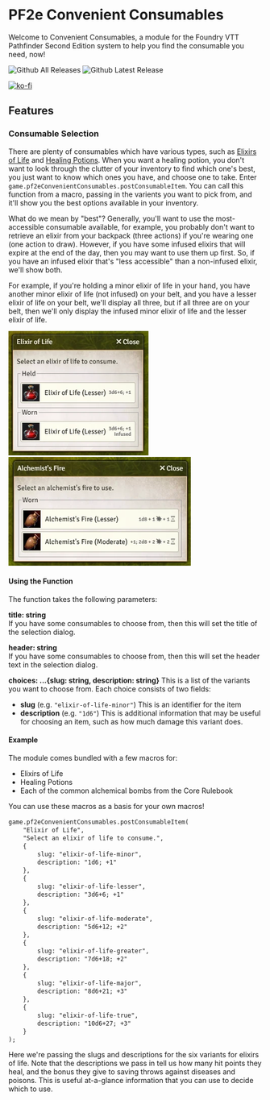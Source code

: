 # PF2e Convenient Consumables
Welcome to Convenient Consumables, a module for the Foundry VTT Pathfinder Second Edition system to help you find the consumable you need, now!

![Github All Releases](https://img.shields.io/github/downloads/JDCalvert/pf2e-convenient-consumables/total.svg)
![Github Latest Release](https://img.shields.io/github/downloads/JDCalvert/pf2e-convenient-consumables/1.0.0/total)

[![ko-fi](https://ko-fi.com/img/githubbutton_sm.svg)](https://ko-fi.com/jdcalvert)

## Features

### Consumable Selection
There are plenty of consumables which have various types, such as [Elixirs of Life](https://2e.aonprd.com/Equipment.aspx?ID=91) and [Healing Potions](https://2e.aonprd.com/Equipment.aspx?ID=186). When you want a healing potion, you don't want to look through the clutter of your inventory to find which one's best, you just want to know which ones you have, and choose one to take. Enter `game.pf2eConvenientConsumables.postConsumableItem`. You can call this function from a macro, passing in the varients you want to pick from, and it'll show you the best options available in your inventory.

What do we mean by "best"? Generally, you'll want to use the most-accessible consumable available, for example, you probably don't want to retrieve an elixir from your backpack (three actions) if you're wearing one (one action to draw). However, if you have some infused elixirs that will expire at the end of the day, then you may want to use them up first. So, if you have an infused elixir that's "less accessible" than a non-infused elixir, we'll show both.

For example, if you're holding a minor elixir of life in your hand, you have another minor elixir of life (not infused) on your belt, and you have a lesser elixir of life on your belt, we'll display all three, but if all three are on your belt, then we'll only display the infused minor elixir of life and the lesser elixir of life.

![image](art/elixir-of-life.webp)
![image](art/alchemists-fire.webp)

#### Using the Function
The function takes the following parameters:

<strong>title: string</strong>
<br>
If you have some consumables to choose from, then this will set the title of the selection dialog.

<strong>header: string</strong>
<br>
If you have some consumables to choose from, then this will set the header text in the selection dialog.

<strong>choices: ...{slug: string, description: string}</strong>
This is a list of the variants you want to choose from. Each choice consists of two fields:
- <strong>slug</strong> (e.g. `"elixir-of-life-minor"`) This is an identifier for the item
- <strong>description</strong> (e.g. `"1d6"`) This is additional information that may be useful for choosing an item, such as how much damage this variant does.

#### Example
The module comes bundled with a few macros for:
- Elixirs of Life
- Healing Potions
- Each of the common alchemical bombs from the Core Rulebook

You can use these macros as a basis for your own macros!

```
game.pf2eConvenientConsumables.postConsumableItem(
    "Elixir of Life",
    "Select an elixir of life to consume.",
    {
        slug: "elixir-of-life-minor",
        description: "1d6; +1"
    },
    {
        slug: "elixir-of-life-lesser",
        description: "3d6+6; +1"
    },
    {
        slug: "elixir-of-life-moderate",
        description: "5d6+12; +2"
    },
    {
        slug: "elixir-of-life-greater",
        description: "7d6+18; +2"
    },
    {
        slug: "elixir-of-life-major",
        description: "8d6+21; +3"
    },
    {
        slug: "elixir-of-life-true",
        description: "10d6+27; +3"
    }
);
```

Here we're passing the slugs and descriptions for the six variants for elixirs of life. Note that the descriptions we pass in tell us how many hit points they heal, and the bonus they give to saving throws against diseases and poisons. This is useful at-a-glance information that you can use to decide which to use.
